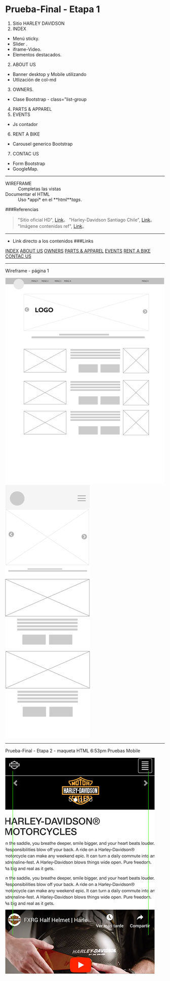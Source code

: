 # Prueba-Final - Etapa 1 

1. Sitio HARLEY DAVIDSON
2. INDEX
+ Menú sticky. 
+ Slider . 
+ iframe-Video. 
+ Elementos destacados. 
2. ABOUT US
+ Banner desktop y Mobile utilizando <source media="">
+ Utlización de col-md
3. OWNERS.
+ Clase Bootstrap - class="list-group
4. PARTS & APPAREL
5. EVENTS
+ Js contador
6. RENT A BIKE
+ Carousel generico Bootstrap
7. CONTAC US
* Form Bootstrap
* GoogleMap. 

***

<dl>
  <dt>WIREFRAME</dt>
  <dd>Completas las vistas</dd>

  <dt>Documentar el HTML</dt>
  <dd>Uso *appi* en el **html**<em>tags</em>.</dd>
</dl>

###Referencias

> "Sitio oficial HD", [Link](https://www.harley-davidson.com/us/en/motorcycles/2019/softail/breakout.html)。
> "Harley-Davidson Santiago Chile", [Link](https://www.h-dsantiago.cl/)。
> "Imágene contenidas ref", [Link](https://www.harley-davidson.com/content/dam/h-d/images)。

***

<!-- 
⋅⋅⋅You can have properly indented paragraphs within list items. Notice the blank line above, and the leading spaces (at least one, but we'll use three here to also align the raw Markdown).

⋅⋅⋅To have a line break without a paragraph, you will need to use two trailing spaces.⋅⋅
⋅⋅⋅Note that this line is separate, but within the same paragraph.⋅⋅
⋅⋅⋅(This is contrary to the typical GFM line break behaviour, where trailing spaces are not required.)
-->
* Link directo a los contenidos
###Links

[INDEX](quienes-somos.html)
[ABOUT US](servicios.html)
[OWNERS](accesorios.html)
[PARTS & APPAREL](noticias.html)
[EVENTS](noticias.html)
[RENT A BIKE](rent.html)
[CONTAC US](contacto.html)
***

Wireframe - página 1

<div>
	<img src="wf/Wf-HD-V02.jpg" alt="img-WF">

</div>

<div>
	<img src="wf/Wf-HD-V02-mob.jpg" alt="img-WF">


</div>

***

<p>Prueba-Final - Etapa 2 - maqueta HTML  6:53pm
Pruebas Mobile  </p>

<div>
	<img src="wf/Wf-HD-V03-mob.jpg" alt="img-WF">

</div>

